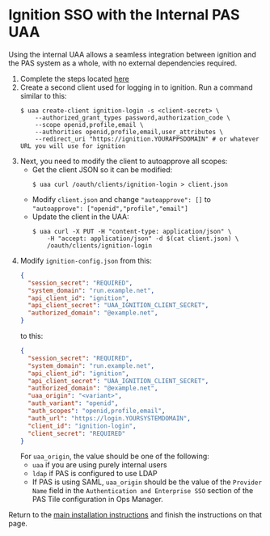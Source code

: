 # Ignition SSO with the Internal PAS UAA
Using the internal UAA allows a seamless integration between ignition and the PAS
system as a whole, with no external dependencies required.

1. Complete the steps located
   [here](./README.md#create-the-ignition-config-user-provided-service)
1. Create a second client used for logging in to ignition. Run a command similar
   to this:
   ```shell
   $ uaa create-client ignition-login -s <client-secret> \
       --authorized_grant_types password,authorization_code \
       --scope openid,profile,email \
       --authorities openid,profile,email,user_attributes \
       --redirect_uri "https://ignition.YOURAPPSDOMAIN" # or whatever URL you will use for ignition
   ```
1. Next, you need to modify the client to autoapprove all scopes:
   * Get the client JSON so it can be modified:
     ```shell
     $ uaa curl /oauth/clients/ignition-login > client.json
     ```
   * Modify `client.json` and change `"autoapprove": []` to `"autoapprove":
   ["openid","profile","email"]`
   * Update the client in the UAA:
     ```shell
     $ uaa curl -X PUT -H "content-type: application/json" \
         -H "accept: application/json" -d $(cat client.json) \
         /oauth/clients/ignition-login
     ```
1. Modify `ignition-config.json` from this:
   ```json
   {
     "session_secret": "REQUIRED",
     "system_domain": "run.example.net",
     "api_client_id": "ignition",
     "api_client_secret": "UAA_IGNITION_CLIENT_SECRET",
     "authorized_domain": "@example.net",
   }
   ```
   to this:
   ```json
   {
     "session_secret": "REQUIRED",
     "system_domain": "run.example.net",
     "api_client_id": "ignition",
     "api_client_secret": "UAA_IGNITION_CLIENT_SECRET",
     "authorized_domain": "@example.net",
     "uaa_origin": "<variant>",
     "auth_variant": "openid",
     "auth_scopes": "openid,profile,email",
     "auth_url": "https://login.YOURSYSTEMDOMAIN",
     "client_id": "ignition-login",
     "client_secret": "REQUIRED"
   }
   ```
   For `uaa_origin`, the value should be one of the following:
   * `uaa` if you are using purely internal users
   * `ldap` if PAS is configured to use LDAP
   * If PAS is using SAML, `uaa_origin` should be the value of the `Provider Name`
     field in the `Authentication and Enterprise SSO` section of the PAS Tile
     configuration in Ops Manager.

Return to the [main installation
instructions](./README.md#finish-the-json-and-create-the-service-in-pas)
and finish the instructions on that page.

